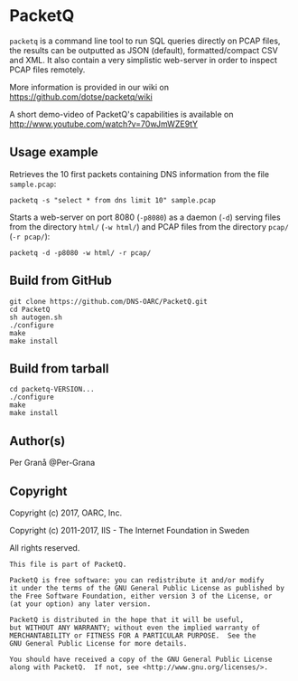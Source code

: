 # PacketQ

`packetq` is a command line tool to run SQL queries directly on PCAP files,
the results can be outputted as JSON (default), formatted/compact CSV and XML.
It also contain a very simplistic web-server in order to inspect PCAP files
remotely.

More information is provided in our wiki on https://github.com/dotse/packetq/wiki

A short demo-video of PacketQ's capabilities is available on http://www.youtube.com/watch?v=70wJmWZE9tY

## Usage example

Retrieves the 10 first packets containing DNS information from the file
`sample.pcap`:

```
packetq -s "select * from dns limit 10" sample.pcap
```

Starts a web-server on port 8080 (`-p8080`) as a daemon (`-d`) serving files
from the directory `html/` (`-w html/`) and PCAP files from the directory
`pcap/` (`-r pcap/`):

```
packetq -d -p8080 -w html/ -r pcap/
```

## Build from GitHub

```
git clone https://github.com/DNS-OARC/PacketQ.git
cd PacketQ
sh autogen.sh
./configure
make
make install
```

## Build from tarball

```
cd packetq-VERSION...
./configure
make
make install
```

## Author(s)

Per Granå @Per-Grana

## Copyright

Copyright (c) 2017, OARC, Inc.

Copyright (c) 2011-2017, IIS - The Internet Foundation in Sweden

All rights reserved.

```
This file is part of PacketQ.

PacketQ is free software: you can redistribute it and/or modify
it under the terms of the GNU General Public License as published by
the Free Software Foundation, either version 3 of the License, or
(at your option) any later version.

PacketQ is distributed in the hope that it will be useful,
but WITHOUT ANY WARRANTY; without even the implied warranty of
MERCHANTABILITY or FITNESS FOR A PARTICULAR PURPOSE.  See the
GNU General Public License for more details.

You should have received a copy of the GNU General Public License
along with PacketQ.  If not, see <http://www.gnu.org/licenses/>.
```
